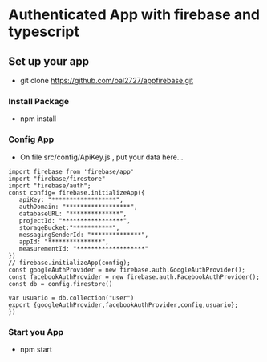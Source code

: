 # Authenticated App with firebase and typescript


## Set up your app

- git clone https://github.com/oal2727/appfirebase.git

### Install Package

- npm install


### Config App
 - On file src/config/ApiKey.js , put your data here...
 ```
 import firebase from 'firebase/app'
import "firebase/firestore"
import "firebase/auth";
const config= firebase.initializeApp({
    apiKey: "******************",
    authDomain: "******************",
    databaseURL: "**************",
    projectId: "*****************",
    storageBucket:"***********",
    messagingSenderId: "**************",
    appId: "***************",
    measurementId: "*******************"
})
// firebase.initializeApp(config);
const googleAuthProvider = new firebase.auth.GoogleAuthProvider();
const facebookAuthProvider = new firebase.auth.FacebookAuthProvider();
const db = config.firestore()

var usuario = db.collection("user")
export {googleAuthProvider,facebookAuthProvider,config,usuario};
})
 ```

### Start you App

- npm start
 